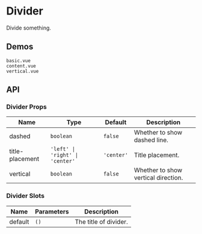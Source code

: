 # Divider

Divide something.

## Demos

```demo
basic.vue
content.vue
vertical.vue
```

## API

### Divider Props

| Name | Type | Default | Description |
| --- | --- | --- | --- |
| dashed | `boolean` | `false` | Whether to show dashed line. |
| title-placement | `'left' \| 'right' \| 'center'` | `'center'` | Title placement. |
| vertical | `boolean` | `false` | Whether to show vertical direction. |

### Divider Slots

| Name    | Parameters | Description           |
| ------- | ---------- | --------------------- |
| default | `()`       | The title of divider. |
